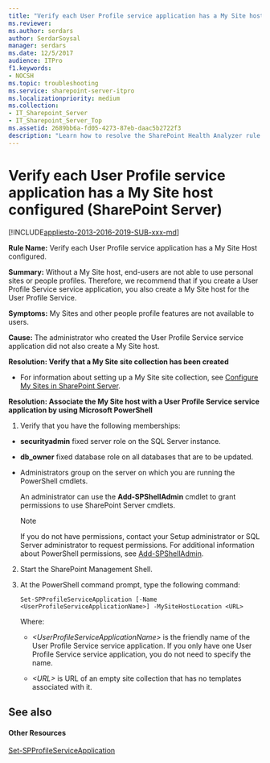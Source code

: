 ```yaml
---
title: "Verify each User Profile service application has a My Site host configured (SharePoint Server)"
ms.reviewer: 
ms.author: serdars
author: SerdarSoysal
manager: serdars
ms.date: 12/5/2017
audience: ITPro
f1.keywords:
- NOCSH
ms.topic: troubleshooting
ms.service: sharepoint-server-itpro
ms.localizationpriority: medium
ms.collection:
- IT_Sharepoint_Server
- IT_Sharepoint_Server_Top
ms.assetid: 2689bb6a-fd05-4273-87eb-daac5b2722f3
description: "Learn how to resolve the SharePoint Health Analyzer rule: Verify each User Profile service application has a My Site Host configured, for SharePoint Server."
---
```


# Verify each User Profile service application has a My Site host configured (SharePoint Server)

[!INCLUDE[appliesto-2013-2016-2019-SUB-xxx-md](../includes/appliesto-2013-2016-2019-SUB-xxx-md.md)]
  
 **Rule Name:** Verify each User Profile service application has a My Site Host configured. 
  
 **Summary:** Without a My Site host, end-users are not able to use personal sites or people profiles. Therefore, we recommend that if you create a User Profile Service service application, you also create a My Site host for the User Profile Service. 
  
 **Symptoms:** My Sites and other people profile features are not available to users. 
  
 **Cause:** The administrator who created the User Profile Service service application did not also create a My Site host. 
  
 **Resolution: Verify that a My Site site collection has been created**
  
- For information about setting up a My Site site collection, see [Configure My Sites in SharePoint Server](../install/configure-my-sites.md).
    
**Resolution: Associate the My Site host with a User Profile Service service application by using Microsoft PowerShell**
  
1. Verify that you have the following memberships:
    
  - **securityadmin** fixed server role on the SQL Server instance. 
    
  - **db_owner** fixed database role on all databases that are to be updated. 
    
  - Administrators group on the server on which you are running the PowerShell cmdlets.
    
    An administrator can use the **Add-SPShellAdmin** cmdlet to grant permissions to use SharePoint Server cmdlets. 
    
    > [!NOTE]
    > If you do not have permissions, contact your Setup administrator or SQL Server administrator to request permissions. For additional information about PowerShell permissions, see [Add-SPShellAdmin](/powershell/module/sharepoint-server/Add-SPShellAdmin?view=sharepoint-ps&preserve-view=true). 
  
2. Start the SharePoint Management Shell.
    
3. At the PowerShell command prompt, type the following command:
    
   ```
   Set-SPProfileServiceApplication [-Name <UserProfileServiceApplicationName>] -MySiteHostLocation <URL>
   ```

    Where:
    
   -  _\<UserProfileServiceApplicationName\>_ is the friendly name of the User Profile Service service application. If you only have one User Profile Service service application, you do not need to specify the name. 
    
   -  _\<URL\>_ is URL of an empty site collection that has no templates associated with it. 
    
## See also
<a name="server"> </a>

#### Other Resources

[Set-SPProfileServiceApplication](/powershell/module/sharepoint-server/Set-SPProfileServiceApplication?view=sharepoint-ps&preserve-view=true)

